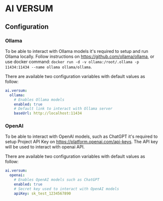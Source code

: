 # AI VERSUM

## Configuration
### Ollama
To be able to interact with Ollama models it's required to setup and run Ollama locally. Follow instructions on https://github.com/ollama/ollama, or use docker command: `docker run -d -v ollama:/root/.ollama -p 11434:11434 --name ollama ollama/ollama`.

There are available two configuration variables with default values as follow:
```yml
ai.versum:
  ollama:
    # Enables Ollama models
    enabled: true
    # Default link to interact with Ollama server
    baseUrl: http://localhost:11434
```
### OpenAI
To be able to interact with OpenAI models, such as ChatGPT it's required to setup Project API Key on https://platform.openai.com/api-keys. The API key will be used to interact with openai API.

There are available two configuration variables with default values as follow:
```yml
ai.versum:
  openai:
    # Enables OpenAI models such as ChatGPT
    enabled: true
    # Secret key used to interact with OpenAI models
    apiKey: sk_test_1234567890
```
